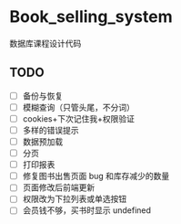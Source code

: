 # Book_selling_system
数据库课程设计代码

## TODO

- [ ] 备份与恢复
- [ ] 模糊查询（只管头尾，不分词）
- [ ] cookies+下次记住我+权限验证
- [ ] 多样的错误提示
- [ ] 数据预加载
- [ ] 分页
- [ ] 打印报表
- [ ] 修复图书出售页面 bug 和库存减少的数量
- [ ] 页面修改后前端更新
- [ ] 权限改为下拉列表或单选按钮
- [ ] 会员钱不够，买书时显示 undefined
